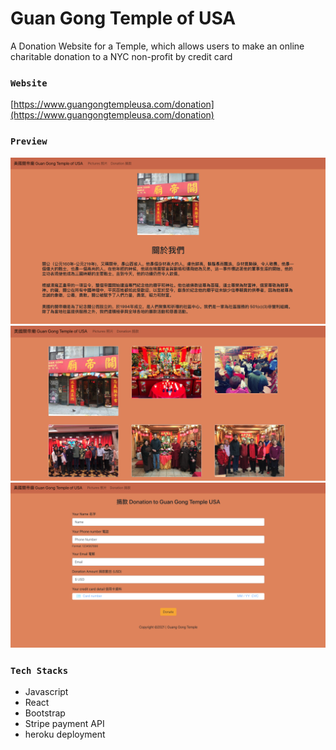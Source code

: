 # Guan Gong Temple of USA

A Donation Website for a Temple​, which allows users to make an online charitable donation to a NYC non-profit by credit card

### `Website`

[https://www.guangongtempleusa.com/donation](https://www.guangongtempleusa.com/donation)

### `Preview`

![](src/images/frontPageIMG.png)
![](src/images/picsIMG.png)
![](src/images/donationIMG.png)

### `Tech Stacks`

* Javascript
* React
* Bootstrap
* Stripe payment API
* heroku deployment
